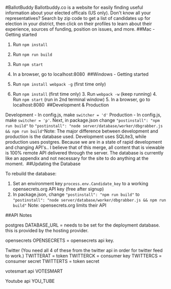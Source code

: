 #BallotBuddy
​Ballotbuddy.co is a website for easily finding useful information about your elected officals (US only). Don't know all your representatives? Search by zip code to get a list of candidates up for election in your district, then click on their profiles to learn about their experience, sources of funding, position on issues, and more.
​
##Mac - Getting started

1. Run `npm install`
2. Run `npm run build`
3. Run `npm start`
4. In a browser, go to localhost:8080
​
##Windows - Getting started

1. Run `npm install webpack -g` (first time only)
2. Run `npm install` (first time only)
​3. Run `webpack -w` (keep running)
​4. Run `npm start` (run in 2nd terminal window)
​5. In a browser, go to localhost:8080
​
​
##Development & Production

Development - In config.js, make `switcher = 'd'`
​
Production  - In config.js, make `switcher = 'p'`. Next, in package.json change `"postinstall": "npm run build"` to `"postinstall": "node server/database/worker/dbgrabber.js && npm run build"`
​
Note: The major difference between development and production is the database used. Development uses SQLite3, while production uses postgres.
Because we are in a state of rapid development and changing API's.. I believe that of this merge, all content that is viewable is 100% remote API delivered through the server. The database is currently like an appendix and not necessary for the site to do anything at the moment.
​
​
##Updating the Database

To rebuild the database:
1) Set an environment key `process.env.Candidate_key` to a working opensecrets.org API key (free after signup)
2) In package.json, change `"postinstall": "npm run build"` to `"postinstall": "node server/database/worker/dbgrabber.js && npm run build"`
Note: opensecrets.org limits their API


##API Notes

postgres
DATABASE_URL = needs to be set for the deployment database. this is provided by the hosting provider.

opensecrets
OPENSECRETS = opensecrets api key.

Twitter
(You need all 4 of these from the twitter api in order for twitter feed to work.)
TWITTERAT = token
TWITTERCK = consumer key
TWITTERCS = consumer secret
TWITTERTS = token secret

votesmart api
VOTESMART

Youtube api
YOU_TUBE


